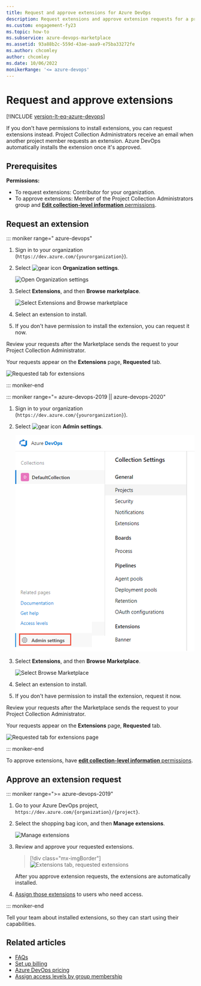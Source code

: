 ```yaml
---
title: Request and approve extensions for Azure DevOps
description: Request extensions and approve extension requests for a project or project collection in Azure DevOps
ms.custom: engagement-fy23
ms.topic: how-to 
ms.subservice: azure-devops-marketplace
ms.assetid: 93a88b2c-559d-43ae-aaa9-e75ba33272fe
ms.author: chcomley
author: chcomley
ms.date: 10/06/2022
monikerRange: '<= azure-devops'
---
```


# Request and approve extensions

[!INCLUDE [version-lt-eq-azure-devops](../includes/version-lt-eq-azure-devops.md)]

If you don't have permissions to install extensions, you can request extensions instead. 
Project Collection Administrators receive an email when another project member requests an extension. Azure DevOps automatically installs the extension once it's approved.

## Prerequisites

**Permissions:**
- To request extensions: Contributor for your organization.
- To approve extensions: Member of the Project Collection Administrators group and [**Edit collection-level information** permissions](../organizations/security/permissions.md#collection).

## Request an extension

::: moniker range=" azure-devops"

1. Sign in to your organization (```https://dev.azure.com/{yourorganization}```).

2. Select ![gear icon](../media/icons/gear-icon.png) **Organization settings**.

    ![Open Organization settings](../media/settings/open-admin-settings-vert.png)

3. Select **Extensions**, and then **Browse marketplace**.

   ![Select Extensions and Browse marketplace](media/select-extensions-browse-marketplace.png)  

4. Select an extension to install.
5. If you don't have permission to install the extension, you can request it now.

Review your requests after the Marketplace sends the request to your Project Collection Administrator.

Your requests appear on the **Extensions** page, **Requested** tab.

![Requested tab for extensions](media/requested-extensions.png)

::: moniker-end

::: moniker range="= azure-devops-2019 || azure-devops-2020"

1. Sign in to your organization (```https://dev.azure.com/{yourorganization}```).

2. Select ![gear icon](../media/icons/gear-icon.png) **Admin settings**.

    ![Open Admin settings](../media/settings/open-admin-settings-server.png)

3. Select **Extensions**, and then **Browse Marketplace**.

    ![Select Browse Marketplace](media/browse-marketplace-2019.png)

4. Select an extension to install.
5. If you don't have permission to install the extension, request it now.

Review your requests after the Marketplace sends the request to your Project Collection Administrator.

Your requests appear on the **Extensions** page, **Requested** tab.

![Requested tab for extensions page](media/requested-extensions-2019.png)

::: moniker-end



To approve extensions, have [**edit collection-level information** permissions](../organizations/security/permissions.md#collection).

## Approve an extension request

::: moniker range=">= azure-devops-2019"

1. Go to your Azure DevOps project, ```https://dev.azure.com/{organization}/{project}```.

1. Select the shopping bag icon, and then **Manage extensions**.

   ![Manage extensions](../organizations/billing/media/shared/marketplace-shopping-bag-manage-extensions.png)

2. Review and approve your requested extensions.

   > [!div class="mx-imgBorder"] 
   > ![Extensions tab, requested extensions](media/get-tfs-extensions/connected/approve-request-tfs.png)

   After you approve extension requests, the extensions are automatically installed.

3. [Assign those extensions](./install-extension.md) to users who need access.

::: moniker-end



Tell your team about installed extensions, so they can start using their capabilities.

## Related articles

- [FAQs](faq-extensions.yml)
- [Set up billing](../organizations/billing/set-up-billing-for-your-organization-vs.md#set-up-billing)
- [Azure DevOps pricing](https://azure.microsoft.com/pricing/details/devops/azure-devops-services/)
- [Assign access levels by group membership](../organizations/accounts/assign-access-levels-by-group-membership.md)
